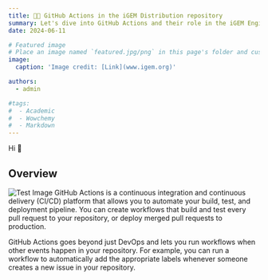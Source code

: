 ```yaml
---
title: 🧑‍💻️ GitHub Actions in the iGEM Distribution repository
summary: Let's dive into GitHub Actions and their role in the iGEM Engineering distribution repository
date: 2024-06-11

# Featured image
# Place an image named `featured.jpg/png` in this page's folder and customize its options here.
image:
  caption: 'Image credit: [Link](www.igem.org)'

authors:
  - admin

#tags:
#  - Academic
#  - Wowchemy
#  - Markdown 
---
```


Hi 👋

## Overview
![Test Image](https://en.wikipedia.org/wiki/UEFA_European_Championship#/media/File:Coupe_Henri_Delaunay_2017.jpg)
GitHub Actions is a continuous integration and continuous delivery (CI/CD) platform that allows you to automate your build, test, and deployment pipeline. You can create workflows that build and test every pull request to your repository, or deploy merged pull requests to production.

GitHub Actions goes beyond just DevOps and lets you run workflows when other events happen in your repository. For example, you can run a workflow to automatically add the appropriate labels whenever someone creates a new issue in your repository.











